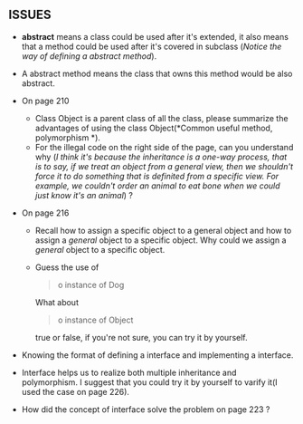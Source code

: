 ISSUES
------
*	**abstract** means a class could be used after it's extended, it also means that a method could be used after it's covered in subclass (*Notice the way of defining a abstract method*).
*	A abstract method means the class that owns this method would be also abstract.
*	On page 210
	*	Class Object is a parent class of all the class, please summarize the advantages of using the class Object(*Common useful method, polymorphism *).
	*	For the illegal code on the right side of the page, can you understand why (*I think it's because the inheritance is a one-way process, that is to say, if we treat an object from a general view, then we shouldn't force it to do something that is definited from a specific view. For example, we couldn't order an animal to eat bone when we could just know it's an animal*) ?
*	On page 216
	*   Recall how to assign a specific object to a general object and how to assign a *general* object to a specific object. Why could we assign a *general* object to a specific object.
	*   Guess the use of 
		>   o instance of Dog
	
		What about
		>   o instance of Object

		true or false, if you're not sure, you can try it by yourself.

*	Knowing the format of defining a interface and implementing a interface.
*	Interface helps us to realize both multiple inheritance and polymorphism. I suggest that you could try it by yourself to varify it(I used the case on page 226).
*	How did the concept of interface solve the problem on page 223 ?